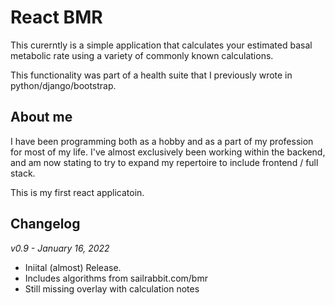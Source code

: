 # React BMR

This curerntly is a simple application that calculates your estimated basal metabolic rate
using a variety of commonly known calculations.

This functionality was part of a health suite that I previously wrote in python/django/bootstrap.

## About me

I have been programming both as a hobby and as a part of my profession for most of my life.
I've almost exclusively been working within the backend, and am now stating to try to expand my
repertoire to include frontend / full stack.

This is my first react applicatoin.

## Changelog

*v0.9 - January 16, 2022*

- Iniital (almost) Release.
- Includes algorithms from sailrabbit.com/bmr
- Still missing overlay with calculation notes
